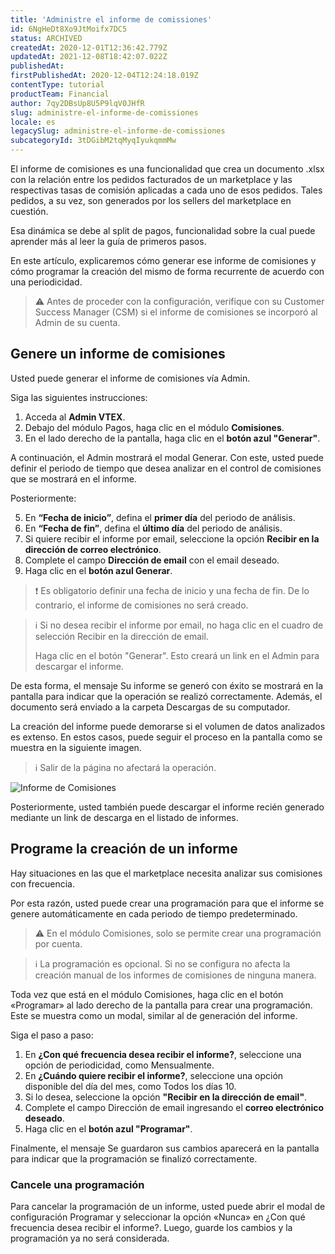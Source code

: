 ```yaml
---
title: 'Administre el informe de comissiones'
id: 6NgHeDt8Xo9JtMoifx7DC5
status: ARCHIVED
createdAt: 2020-12-01T12:36:42.779Z
updatedAt: 2021-12-08T18:42:07.022Z
publishedAt: 
firstPublishedAt: 2020-12-04T12:24:18.019Z
contentType: tutorial
productTeam: Financial
author: 7qy2DBsUp8U5P9lqV0JHfR
slug: administre-el-informe-de-comissiones
locale: es
legacySlug: administre-el-informe-de-comissiones
subcategoryId: 3tDGibM2tqMyqIyukqmmMw
---
```


El informe de comisiones es una funcionalidad que crea un documento .xlsx con la relación entre los pedidos facturados de un marketplace y las respectivas tasas de comisión aplicadas a cada uno de esos pedidos. Tales pedidos, a su vez, son generados por los sellers del marketplace en cuestión. 

Esa dinámica se debe al split de pagos, funcionalidad sobre la cual puede aprender más al leer la guía de primeros pasos.

En este artículo, explicaremos cómo generar ese informe de comisiones y cómo programar la creación del mismo de forma recurrente de acuerdo con una periodicidad.

>⚠️ Antes de proceder con la configuración, verifique con su Customer Success Manager (CSM) si el informe de comisiones se incorporó al Admin de su cuenta.  

## Genere un informe de comisiones

Usted puede generar el informe de comisiones vía Admin. 

Siga las siguientes instrucciones:

1. Acceda al __Admin VTEX__.
2. Debajo del módulo Pagos, haga clic en el módulo __Comisiones__.
3. En el lado derecho de la pantalla, haga clic en el __botón azul "Generar"__.

A continuación, el Admin mostrará el modal Generar. Con este, usted puede definir el periodo de tiempo que desea analizar en el control de comisiones que se mostrará en el informe. 

Posteriormente:

5. En __“Fecha de inicio”__, defina el __primer día__ del periodo de análisis.
6. En __“Fecha de fin”__, defina el __último día__ del periodo de análisis.
7. Si quiere recibir el informe por email, seleccione la opción __Recibir en la dirección de correo electrónico__.
8. Complete el campo __Dirección de email__ con el email deseado.
9. Haga clic en el __botón azul Generar__.

>❗ Es obligatorio definir una fecha de inicio y una fecha de fin. De lo contrario, el informe de comisiones no será creado.

>ℹ️ Si no desea recibir el informe por email, no haga clic en el cuadro de selección Recibir en la dirección de email. 
>
> Haga clic en el botón "Generar". Esto creará un link en el Admin para descargar el informe.  

De esta forma, el mensaje Su informe se generó con éxito se mostrará en la pantalla para indicar que la operación se realizó correctamente. Además, el documento será enviado a la carpeta Descargas de su computador. 

La creación del informe puede demorarse si el volumen de datos analizados es extenso. En estos casos, puede seguir el proceso en la pantalla como se muestra en la siguiente imagen. 

>ℹ️ Salir de la página no afectará la operación.

![Informe de Comisiones](//images.ctfassets.net/alneenqid6w5/1VW72vERimVjQn1cXy5TRM/0bcdb6a335b163625ebee90c5b2ea467/image.png)

Posteriormente, usted también puede descargar el informe recién generado mediante un link de descarga en el listado de informes.

## Programe la creación de un informe

Hay situaciones en las que el marketplace necesita analizar sus comisiones con frecuencia. 

Por esta razón, usted puede crear una programación para que el informe se genere automáticamente en cada periodo de tiempo predeterminado. 

>⚠️ En el módulo Comisiones, solo se permite crear una programación por cuenta.

>ℹ️ La programación es opcional. Si no se configura no afecta la creación manual de los informes de comisiones de ninguna manera.

Toda vez que está en el módulo Comisiones, haga clic en el botón «Programar» al lado derecho de la pantalla para crear una programación. Este se muestra como un modal, similar al de generación del informe. 

Siga el paso a paso:

1. En __¿Con qué frecuencia desea recibir el informe?__, seleccione una opción de periodicidad, como Mensualmente.
2. En __¿Cuándo quiere recibir el informe?__, seleccione una opción disponible del día del mes, como Todos los días 10.
3. Si lo desea, seleccione la opción __"Recibir en la dirección de email"__.
4. Complete el campo Dirección de email ingresando el __correo electrónico deseado__.
5. Haga clic en el __botón azul "Programar"__.

Finalmente, el mensaje Se guardaron sus cambios aparecerá en la pantalla para indicar que la programación se finalizó correctamente.

### Cancele una programación

Para cancelar la programación de un informe, usted puede abrir el modal de configuración Programar y seleccionar la opción «Nunca» en ¿Con qué frecuencia desea recibir el informe?. Luego, guarde los cambios y la programación ya no será considerada. 
